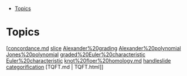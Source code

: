 -   [Topics](#topics)














Topics
======

[[concordance.md](concordance.md) [slice](slice) [Alexander%20grading](Alexander%20grading) [Alexander%20polynomial](Alexander%20polynomial) [Jones%20polynomial](Jones%20polynomial) [graded%20Euler%20characteristic](graded%20Euler%20characteristic) [Euler%20characteristic](Euler%20characteristic) [knot%20floer%20homology.md](knot%20floer%20homology.md) [handleslide](handleslide) [categorification](categorification) [TQFT.md | TQFT.html]]
